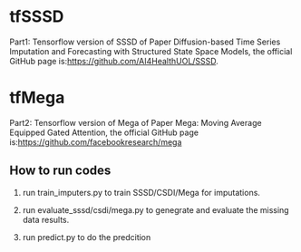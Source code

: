 # tfSSSD
Part1: Tensorflow version of SSSD of Paper Diffusion-based Time Series Imputation and Forecasting with Structured State Space Models, the official GitHub page is:https://github.com/AI4HealthUOL/SSSD. 

# tfMega
Part2: Tensorflow version of Mega of Paper Mega: Moving Average Equipped Gated Attention, the official GitHub page is:https://github.com/facebookresearch/mega

## How to run codes

1. run train_imputers.py to train SSSD/CSDI/Mega for imputations.  

2. run evaluate_sssd/csdi/mega.py to genegrate and evaluate the missing data results.

3. run predict.py to do the predcition 
